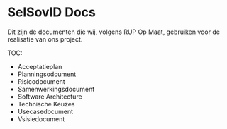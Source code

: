 # SelSovID Docs
Dit zijn de documenten die wij, volgens RUP Op Maat, gebruiken voor de realisatie van ons project.

TOC:
- Acceptatieplan
- Planningsodcument
- Risicodocument
- Samenwerkingsdocument
- Software Architecture
- Technische Keuzes
- Usecasedocument
- Vsisiedocument
